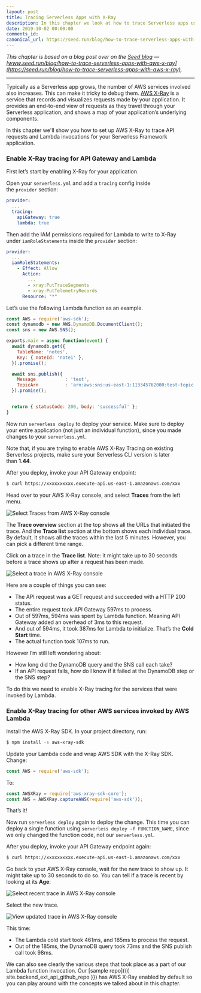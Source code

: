 ```yaml
---
layout: post
title: Tracing Serverless Apps with X-Ray
description: In this chapter we look at how to trace Serverless apps using AWS X-Ray. Since your app is made up of multiple services, it's important to configure X-Ray to get visibility over a request as it flows through the system.
date: 2019-10-02 00:00:00
comments_id: 
canonical_url: https://seed.run/blog/how-to-trace-serverless-apps-with-aws-x-ray.html
---
```


_This chapter is based on a blog post over on the [Seed blog](https://seed.run/blog/) — [www.seed.run/blog/how-to-trace-serverless-apps-with-aws-x-ray](https://seed.run/blog/how-to-trace-serverless-apps-with-aws-x-ray)._

---

Typically as a Serverless app grows, the number of AWS services involved also increases. This can make it tricky to debug them. [AWS X-Ray](https://aws.amazon.com/xray/) is a service that records and visualizes requests made by your application. It provides an end-to-end view of requests as they travel through your Serverless application, and shows a map of your application’s underlying components.

In this chapter we'll show you how to set up AWS X-Ray to trace API requests and Lambda invocations for your Serverless Framework application.

### Enable X-Ray tracing for API Gateway and Lambda

First let’s start by enabling X-Ray for your application.

Open your `serverless.yml` and add a `tracing` config inside the `provider` section:

``` yaml
provider:
  ...
  tracing:
    apiGateway: true
    lambda: true
```
Then add the IAM permissions required for Lambda to write to X-Ray under `iamRoleStatements` inside the `provider` section:

``` yaml
provider:
  ...
  iamRoleStatements:
    - Effect: Allow
      Action:
        ...
        - xray:PutTraceSegments
        - xray:PutTelemetryRecords
      Resource: "*"
```

Let’s use the following Lambda function as an example.

``` javascript
const AWS = require('aws-sdk');
const dynamodb = new AWS.DynamoDB.DocumentClient();
const sns = new AWS.SNS();

exports.main = async function(event) {
  await dynamodb.get({
    TableName: 'notes',
    Key: { noteId: 'note1' },
  }).promise();

  await sns.publish({
    Message           : 'test',
    TopicArn          : 'arn:aws:sns:us-east-1:113345762000:test-topic',
  }).promise();


  return { statusCode: 200, body: 'successful' };
}
```

Now run `serverless deploy` to deploy your service. Make sure to deploy your entire application (not just an individual function), since you made changes to your `serverless.yml`.

Note that, if you are trying to enable AWS X-Ray Tracing on existing Serverless projects, make sure your Serverless CLI version is later than **1.44**.

After you deploy, invoke your API Gateway endpoint:

``` bash
$ curl https://xxxxxxxxxx.execute-api.us-east-1.amazonaws.com/xxx
```

Head over to your AWS X-Ray console, and select **Traces** from the left menu.

![Select Traces from AWS X-Ray console](/assets/best-practices/tracing-lambda-functions-with-x-ray/select-traces-from-the-aws-x-ray-console.png)

The **Trace overview** section at the top shows all the URLs that initiated the trace. And the **Trace list** section at the bottom shows each individual trace. By default, it shows all the traces within the last 5 minutes. However, you can pick a different time range.

Click on a trace in the **Trace list**. Note: it might take up to 30 seconds before a trace shows up after a request has been made.

![Select a trace in AWS X-Ray console](/assets/best-practices/tracing-lambda-functions-with-x-ray/click-on-a-trace-from-the-aws-x-ray-console.png)

Here are a couple of things you can see:

- The API request was a GET request and succeeded with a HTTP 200 status.
- The entire request took API Gateway 597ms to process.
- Out of 597ms, 594ms was spent by Lambda function. Meaning API Gateway added an overhead of 3ms to this request.
- And out of 594ms, it took 387ms for Lambda to initialize. That’s the **Cold Start** time.
- The actual function took 107ms to run.

However I’m still left wondering about:

- How long did the DynamoDB query and the SNS call each take?
- If an API request fails, how do I know if it failed at the DynamoDB step or the SNS step?

To do this we need to enable X-Ray tracing for the services that were invoked by Lambda.

### Enable X-Ray tracing for other AWS services invoked by AWS Lambda

Install the AWS X-Ray SDK. In your project directory, run:

``` bash
$ npm install -s aws-xray-sdk
```

Update your Lambda code and wrap AWS SDK with the X-Ray SDK. Change:

``` javascript
const AWS = require('aws-sdk');
```

To:

``` javascript
const AWSXRay = require('aws-xray-sdk-core');
const AWS = AWSXRay.captureAWS(require('aws-sdk'));
```

That’s it!

Now run `serverless deploy` again to deploy the change. This time you can deploy a single function using `serverless deploy -f FUNCTION_NAME`, since we only changed the function code, not our `serverless.yml`.

After you deploy, invoke your API Gateway endpoint again:

``` bash
$ curl https://xxxxxxxxxx.execute-api.us-east-1.amazonaws.com/xxx
```

Go back to your AWS X-Ray console, wait for the new trace to show up. It might take up to 30 seconds to do so. You can tell if a trace is recent by looking at its **Age**:

![Select recent trace in AWS X-Ray console](/assets/best-practices/tracing-lambda-functions-with-x-ray/click-recent-trace-from-the-aws-x-ray-console.png)

Select the new trace.

![View updated trace in AWS X-Ray console](/assets/best-practices/tracing-lambda-functions-with-x-ray/view-updated-trace-from-the-aws-x-ray-console.png)

This time:

- The Lambda cold start took 461ms, and 185ms to process the request.
- Out of the 185ms, the DynamoDB query took 73ms and the SNS publish call took 98ms.

We can also see clearly the various steps that took place as a part of our Lambda function invocation. Our [sample repo]({{ site.backend_ext_api_github_repo }}) has AWS X-Ray enabled by default so you can play around with the concepts we talked about in this chapter.
